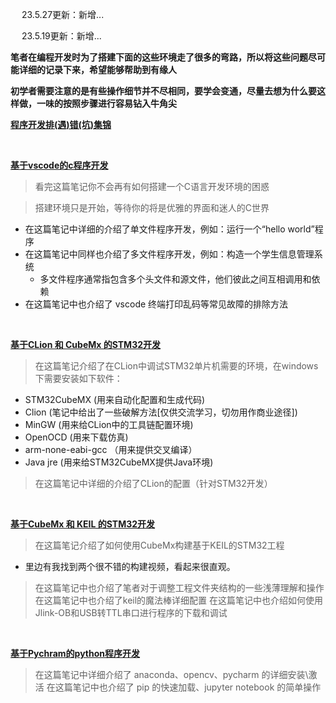 &emsp;
23.5.27更新：新增...

&emsp;
23.5.19更新：新增...

**笔者在编程开发时为了搭建下面的这些环境走了很多的弯路，所以将这些问题尽可能详细的记录下来，希望能够帮助到有缘人**

**初学者需要注意的是有些操作细节并不尽相同，要学会变通，尽量去想为什么要这样做，一味的按照步骤进行容易钻入牛角尖**

**[程序开发排(遇)错(坑)集锦](https://note.youdao.com/s/Ia47aSut)**

&emsp;

**[基于vscode的c程序开发](https://note.youdao.com/s/CisHoFe)**

> 看完这篇笔记你不会再有如何搭建一个C语言开发环境的困惑

> 搭建环境只是开始，等待你的将是优雅的界面和迷人的C世界
- 在这篇笔记中详细的介绍了单文件程序开发，例如：运行一个“hello world”程序
- 在这篇笔记中同样也介绍了多文件程序开发，例如：构造一个学生信息管理系统
  - 多文件程序通常指包含多个头文件和源文件，他们彼此之间互相调用和依赖
- 在这篇笔记中也介绍了 vscode 终端打印乱码等常见故障的排除方法



&emsp;

**[基于CLion 和 CubeMx 的STM32开发](https://note.youdao.com/s/OiOrOPUA)**

> 在这篇笔记介绍了在CLion中调试STM32单片机需要的环境，在windows下需要安装如下软件：
-  STM32CubeMX   (用来自动化配置和生成代码)
-  Clion    (笔记中给出了一些破解方法[仅供交流学习，切勿用作商业途径])
-  MinGW    (用来给CLion中的工具链配置环境)
-  OpenOCD     (用来下载仿真)
-  arm-none-eabi-gcc    （用来提供交叉编译）
-  Java jre    (用来给STM32CubeMX提供Java环境)
> 在这篇笔记中详细的介绍了CLion的配置（针对STM32开发）




&emsp;

**[基于CubeMx 和 KEIL 的STM32开发](https://note.youdao.com/s/OiOrOPUA)**

> 在这篇笔记介绍了如何使用CubeMx构建基于KEIL的STM32工程
  - 里边有我找到两个很不错的构建视频，看起来很直观。 
> 在这篇笔记中也介绍了笔者对于调整工程文件夹结构的一些浅薄理解和操作
> 在这篇笔记中也介绍了keil的魔法棒详细配置
> 在这篇笔记中也介绍如何使用Jlink-OB和USB转TTL串口进行程序的下载和调试



&emsp;

**[基于Pychram的python程序开发](https://note.youdao.com/s/QRXR7oEg)**

> 在这篇笔记中详细介绍了 anaconda、opencv、pycharm 的详细安装\激活
> 在这篇笔记中也介绍了 pip 的快速加载、jupyter notebook 的简单操作





